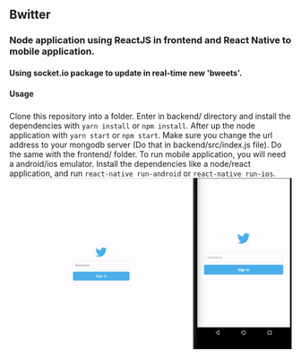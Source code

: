 ## Bwitter

### Node application using ReactJS in frontend and React Native to mobile application.
#### Using socket.io package to update in real-time new 'bweets'.
#### Usage
#####
Clone this repository into a folder. Enter in backend/ directory and install the dependencies with `yarn install` or `npm install`. After up the node application with `yarn start` or `npm start`. Make sure you change the url address to your mongodb server (Do that in backend/src/index.js file).
Do the same with the frontend/ folder.
To run mobile application, you will need a android/ios emulator. Install the dependencies like a node/react application, and run `react-native run-android` or `react-native run-ios`.
![](GifApplication.gif)

